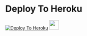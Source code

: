 # Deploy To Heroku

[![Deploy To Heroku](https://www.herokucdn.com/deploy/button.svg)](https://heroku.com/deploy?template=https://github.com/thesnowdragon/extractorno1)
<a href="https://dashboard.heroku.com/new?template=https://github.com/thesnowdragon/extractorno1)">
     <img height="30px" src="https://img.shields.io/badge/Deploy%20To%20Heroku-blueviolet?style=for-the-badge&logo=heroku">
  </a>
